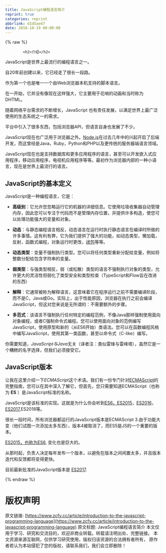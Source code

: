 ```yaml
---
title: JavaScript编程语言简介
reprint: true
categories: reprint
abbrlink: d1d5ae47
date: 2018-10-19 00:00:00
---
```


{% raw %}

            <h2>介绍</h2>
<p>JavaScript是世界上最流行的编程语言之一。</p>
<p>自20年前创建以来，它已经走了很长一段路。</p>
<p>作为第一个也是唯一一个由Web浏览器本机支持的脚本语言。</p>
<p>在一开始，它并没有像现在这样强大，它主要用于花哨的动画和当时称为DHTML。</p>
<p>随着网络平台需求的不断增长，JavaScript 也有责任发展，以满足世界上最广泛使用的生态系统之一的需求。</p>
<p>平台中引入了很多东西，包括浏览器API，但语言自身也发展了不少。</p>
<p>JavaScript现在也广泛用于浏览器之外。<a href="https://flaviocopes.com/nodejs/">Node.js</a>在过去几年中的兴起开启了后端开发，而这曾经是Java，Ruby，Python和PHP以及更传统的服务器端语言领域。</p>
<p>JavaScript现在也是支持数据库和更多应用程序的语言，甚至可以开发嵌入式应用程序，移动应用程序，电视机应用程序等等。最初作为浏览器内部的一种小语言，现在是世界上最流行的语言。</p>
<h2>JavaScript的基本定义</h2>
<p>JavaScript是一种编程语言，它是：</p>
<ul>
<li><p><strong>高级别</strong>：它允许您忽略运行它的机器的详细信息。它使用垃圾收集器自动管理内存，因此您可以专注于代码而不是管理内存位置，并提供许多构造，使您可以处理功能强大的变量和对象。</p>
</li>
<li><p><strong>动态</strong>：与静态编程语言相反，动态语言在运行时执行静态语言在编译时所做的许多事情。这有利有弊，它为我们提供了强大的功能，如动态类型，懒加载，反射，函数式编程，对象运行时更改，<a href="https://flaviocopes.com/javascript-closures/">闭包</a>等等。</p>
</li>
<li><p><strong>动态类型</strong>：变量不强制执行类型。您可以将任何类型重新分配给变量，例如将整数分配给包含字符串的变量。</p>
</li>
<li><p><strong>弱类型</strong>：与强类型相反，弱（或松散）类型的语言不强制执行对象的类型，允许更大的灵活性但弱化了类型安全和类型检查（TypeScript和Flow旨在改进的东西）</p>
</li>
<li><p><strong>解释</strong>：它通常被称为解释语言，这意味着它在程序运行之前不需要编译阶段，而不是C，Java或Go。实际上，出于性能原因，浏览器在执行之前会编译JavaScript，但这对您来说是无所谓的：不需要额外的步骤。</p>
</li>
<li><p><strong>多范式</strong>：该语言不强制执行任何特定的编程范例，不像Java那样强制使用面向对象编程，或者C强制命令式编程。您可以使用面向对象的范例编写JavaScript，使用原型和新的（从ES6开始）类语法。您可以在函数编程风格中编写JavaScript，使用其第一类函数，甚至以命令式（C-like）编写。</p>
</li>
</ul>
<p>你需要知道，<em>JavaScript与Java</em>无关（译者注：类似雷锋与雷峰塔），虽然它是一个糟糕的名字选择，但我们必须接受它。</p>
<h2>JavaScript版本</h2>
<p>让我在这里介绍一下<em>ECMAScript</em>这个术语。我们有一份专门针对<a href="https://flaviocopes.com/ecmascript">ECMAScript</a>的完整指南，您可以在其中深入了解它，但首先，您只需要知道ECMAScript（也称为 <strong>ES</strong> ）是JavaScript标准的名称。</p>
<p>JavaScript是该标准的实现。这就是为什么你会听到<a href="https://flaviocopes.com/ecmascript/#es2015-aka-es6">ES6，ES2015</a>，<a href="https://flaviocopes.com/ecmascript/#es2016-aka-es7">ES2016</a>，<a href="https://flaviocopes.com/ecmascript/#es2017-aka-es8">ES2017</a>,ES2018等。</p>
<p>很长一段时间，所有浏览器都运行的JavaScript版本是ECMAScript 3.由于功能大变（他们试图一次添加太多东西），版本4被取消了，而ES5是JS的一个重要的版本。</p>
<p><a href="https://flaviocopes.com/ecmascript/#es2015-aka-es6">ES2015，也称为ES6</a>, 变化也是巨大的。</p>
<p>从那时起，负责人决定每年发布一个版本，以避免在版本之间闲置太多，并且版本迭代和反馈都将变得更快。</p>
<p>目前最新批准的JavaScript版本是 <a href="https://flaviocopes.com/ecmascript/#es2017-aka-es8">ES2017</a>.</p>

          
{% endraw %}

# 版权声明
原文链接: [https://www.zcfy.cc/article/introduction-to-the-javascript-programming-language](https://www.zcfy.cc/article/introduction-to-the-javascript-programming-language)
原文标题: JavaScript编程语言简介
本文仅用于学习、研究和交流目的，欢迎非商业转载。转载请注明出处、完整链接。
本文资源来源互联网，仅供学习研究使用，版权归该资源的合法拥有者所有，
原作者若认为本站侵犯了您的版权，请联系我们，我们会立即删除！
